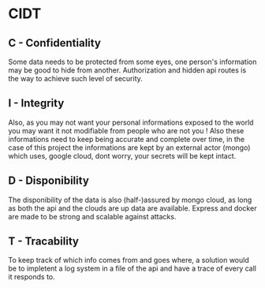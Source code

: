 # CIDT

## C - Confidentiality

Some data needs to be protected from some eyes, one person's information may be good to hide from another. Authorization and hidden api routes is the way to achieve such level of security.

## I - Integrity

Also, as you may not want your personal informations exposed to the world you may want it not modifiable from people who are not you ! Also these informations need to keep being accurate and complete over time, in the case of this project the informations are kept by an external actor (mongo) which uses, google cloud, dont worry, your secrets will be kept intact. 

## D - Disponibility

The disponibility of the data is also (half-)assured by mongo cloud, as long as both the api and the clouds are up data are available. Express and docker are made to be strong and scalable against attacks. 

## T - Tracability

To keep track of which info comes from and goes where, a solution would be to impletent a log system in a file of the api and have a trace of every call it responds to.
